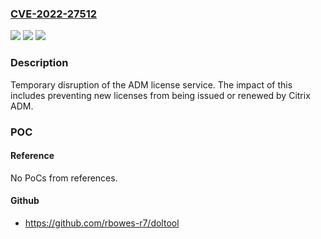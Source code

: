 ### [CVE-2022-27512](https://cve.mitre.org/cgi-bin/cvename.cgi?name=CVE-2022-27512)
![](https://img.shields.io/static/v1?label=Product&message=Citrix%20Application%20Delivery%20Management%20(Citrix%20ADM)&color=blue)
![](https://img.shields.io/static/v1?label=Version&message=%3C%2013.1-21.53%20&color=brighgreen)
![](https://img.shields.io/static/v1?label=Vulnerability&message=CWE-664%20Improper%20Control%20of%20a%20Resource%20Through%20its%20Lifetime&color=brighgreen)

### Description

Temporary disruption of the ADM license service. The impact of this includes preventing new licenses from being issued or renewed by Citrix ADM.

### POC

#### Reference
No PoCs from references.

#### Github
- https://github.com/rbowes-r7/doltool

